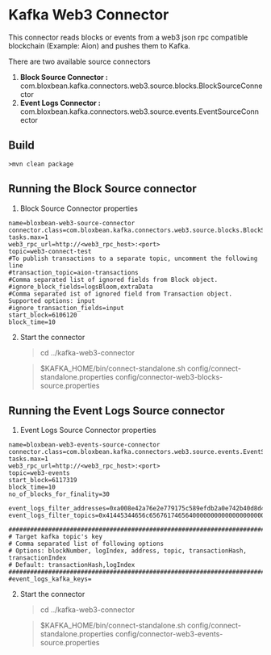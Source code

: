 # Kafka Web3 Connector

This connector reads blocks or events from a web3 json rpc compatible blockchain (Example: Aion) and pushes them to Kafka.

There are two available source connectors
1. **Block Source Connector :** com.bloxbean.kafka.connectors.web3.source.blocks.BlockSourceConnector
2. **Event Logs Connector :** com.bloxbean.kafka.connectors.web3.source.events.EventSourceConnector
## Build

    >mvn clean package
        
## Running the Block Source connector

1. Block Source Connector properties

```$xslt
name=bloxbean-web3-source-connector
connector.class=com.bloxbean.kafka.connectors.web3.source.blocks.BlockSourceConnector
tasks.max=1
web3_rpc_url=http://<web3_rpc_host>:<port>
topic=web3-connect-test
#To publish transactions to a separate topic, uncomment the following line
#transaction_topic=aion-transactions
#Comma separated list of ignored fields from Block object.
#ignore_block_fields=logsBloom,extraData
#Comma separated ist of ignored field from Transaction object. Supported options: input
#ignore_transaction_fields=input
start_block=6106120
block_time=10
```
   
2. Start the connector

   >cd ../kafka-web3-connector
   
   >$KAFKA_HOME/bin/connect-standalone.sh config/connect-standalone.properties config/connector-web3-blocks-source.properties
     
## Running the Event Logs Source connector

1. Event Logs Source Connector properties

```$xslt
name=bloxbean-web3-events-source-connector
connector.class=com.bloxbean.kafka.connectors.web3.source.events.EventSourceConnector
tasks.max=1
web3_rpc_url=http://<web3_rpc_host>:<port>
topic=web3-events
start_block=6117319
block_time=10
no_of_blocks_for_finality=30

event_logs_filter_addresses=0xa008e42a76e2e779175c589efdb2a0e742b40d8d421df2b93a8a0b13090c7cc8
event_logs_filter_topics=0x41445344656c6567617465640000000000000000000000000000000000000000

####################################################################################
# Target kafka topic's key
# Comma separated list of following options
# Options: blockNumber, logIndex, address, topic, transactionHash, transactionIndex
# Default: transactionHash,logIndex
####################################################################################
#event_logs_kafka_keys=  
```
   
2. Start the connector

   >cd ../kafka-web3-connector
   
   >$KAFKA_HOME/bin/connect-standalone.sh config/connect-standalone.properties config/connector-web3-events-source.properties
     
